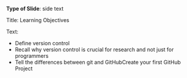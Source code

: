 **Type of Slide**: side text

Title: Learning Objectives

Text: 

* Define version control
* Recall why version control is crucial for research and not just for programmers
* Tell the differences between git and GitHubCreate your first GitHub Project
